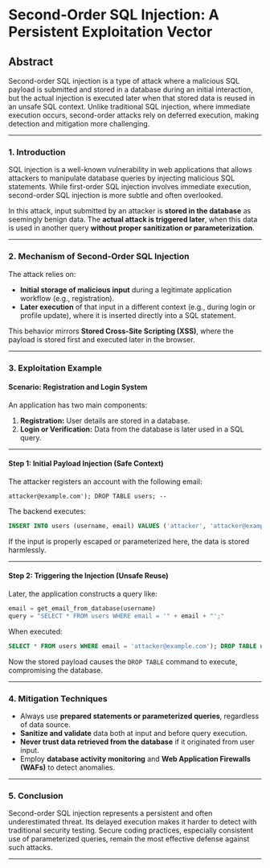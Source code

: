 # **Second-Order SQL Injection: A Persistent Exploitation Vector**

## **Abstract**

Second-order SQL injection is a type of attack where a malicious SQL payload is submitted and stored in a database during an initial interaction, but the actual injection is executed later when that stored data is reused in an unsafe SQL context. Unlike traditional SQL injection, where immediate execution occurs, second-order attacks rely on deferred execution, making detection and mitigation more challenging.

---

### **1. Introduction**

SQL injection is a well-known vulnerability in web applications that allows attackers to manipulate database queries by injecting malicious SQL statements. While first-order SQL injection involves immediate execution, second-order SQL injection is more subtle and often overlooked.

In this attack, input submitted by an attacker is **stored in the database** as seemingly benign data. The **actual attack is triggered later**, when this data is used in another query **without proper sanitization or parameterization**.

---

### **2. Mechanism of Second-Order SQL Injection**

The attack relies on:

* **Initial storage of malicious input** during a legitimate application workflow (e.g., registration).
* **Later execution** of that input in a different context (e.g., during login or profile update), where it is inserted directly into a SQL statement.

This behavior mirrors **Stored Cross-Site Scripting (XSS)**, where the payload is stored first and executed later in the browser.

---

### **3. Exploitation Example**

#### **Scenario: Registration and Login System**

An application has two main components:

1. **Registration:** User details are stored in a database.
2. **Login or Verification:** Data from the database is later used in a SQL query.

---

#### **Step 1: Initial Payload Injection (Safe Context)**

The attacker registers an account with the following email:

```plaintext
attacker@example.com'); DROP TABLE users; --
```

The backend executes:

```sql
INSERT INTO users (username, email) VALUES ('attacker', 'attacker@example.com'); DROP TABLE users; --');
```

If the input is properly escaped or parameterized here, the data is stored harmlessly.

---

#### **Step 2: Triggering the Injection (Unsafe Reuse)**

Later, the application constructs a query like:

```python
email = get_email_from_database(username)
query = "SELECT * FROM users WHERE email = '" + email + "';"
```

When executed:

```sql
SELECT * FROM users WHERE email = 'attacker@example.com'); DROP TABLE users; --';
```

Now the stored payload causes the `DROP TABLE` command to execute, compromising the database.

---

### **4. Mitigation Techniques**

* Always use **prepared statements or parameterized queries**, regardless of data source.
* **Sanitize and validate** data both at input and before query execution.
* **Never trust data retrieved from the database** if it originated from user input.
* Employ **database activity monitoring** and **Web Application Firewalls (WAFs)** to detect anomalies.

---

### **5. Conclusion**

Second-order SQL injection represents a persistent and often underestimated threat. Its delayed execution makes it harder to detect with traditional security testing. Secure coding practices, especially consistent use of parameterized queries, remain the most effective defense against such attacks.

---
